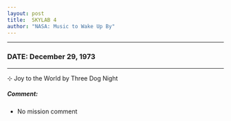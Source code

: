 ```yaml
---
layout: post
title:  SKYLAB 4
author: "NASA: Music to Wake Up By"
---
```


----
### DATE: December 29, 1973
----
⊹ Joy to the World by Three Dog Night

##### Comment:
* No mission comment
